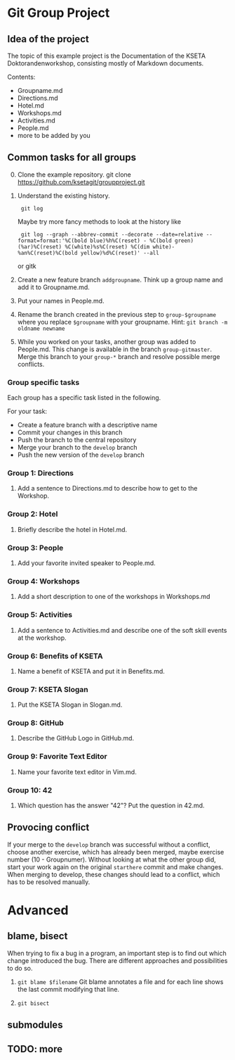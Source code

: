 # Git Group Project

## Idea of the project
The topic of this example project is the Documentation of the KSETA
Doktorandenworkshop, consisting mostly of Markdown documents.

Contents:
- Groupname.md 
- Directions.md
- Hotel.md
- Workshops.md
- Activities.md
- People.md
- more to be added by you

## Common tasks for all groups

0. Clone the example repository.
		git clone https://github.com/ksetagit/groupproject.git

1. Understand the existing history.

		git log

	Maybe try more fancy methods to look at the history like

		git log --graph --abbrev-commit --decorate --date=relative --format=format:'%C(bold blue)%h%C(reset) - %C(bold green)(%ar)%C(reset) %C(white)%s%C(reset) %C(dim white)- %an%C(reset)%C(bold yellow)%d%C(reset)' --all
	or
		gitk

2. Create a new feature branch `addgroupname`. Think up a group name and add it
   to Groupname.md. 

2. Put your names in People.md.

3. Rename the branch created in the previous step to `group-$groupname` where
   you replace `$groupname` with your groupname.
   Hint: `git branch -m oldname newname`

4. While you worked on your tasks, another group was added to People.md. This
   change is available in the branch `group-gitmaster`. Merge this branch to
   your `group-*` branch and resolve possible merge conflicts.

### Group specific tasks
Each group has a specific task listed in the following. 

For your task:
- Create a feature branch with a descriptive name
- Commit your changes in this branch
- Push the branch to the central repository
- Merge your branch to the `develop` branch
- Push the new version of the `develop` branch

### Group 1: Directions

1. Add a sentence to Directions.md to describe how to get to the Workshop.

### Group 2: Hotel

1. Briefly describe the hotel in Hotel.md.

### Group 3: People

1. Add your favorite invited speaker to People.md.

### Group 4: Workshops

1. Add a short description to one of the workshops in Workshops.md

### Group 5: Activities

1. Add a sentence to Activities.md and describe one of the soft skill events at
   the workshop.

### Group 6: Benefits of KSETA

1. Name a benefit of KSETA and put it in Benefits.md.

### Group 7: KSETA Slogan

1. Put the KSETA Slogan in Slogan.md.

### Group 8: GitHub

1. Describe the GitHub Logo in GitHub.md.

### Group 9: Favorite Text Editor

1. Name your favorite text editor in Vim.md.

### Group 10: 42

1. Which question has the answer "42"? Put the question in 42.md.


## Provocing conflict

If your merge to the `develop` branch was successful without a conflict, choose
another exercise, which has already been merged, maybe exercise number (10 - Groupnumer).
Without looking at what the other group did, start your work again on the
original `starthere` commit and make changes. When merging to develop, these
changes should lead to a conflict, which has to be resolved manually.


# Advanced

## blame, bisect
When trying to fix a bug in a program, an important step is to find out which
change introduced the bug. There are different approaches and possibilities
to do so.

1. `git blame $filename`
Git blame annotates a file and for each line shows the last commit modifying
that line.

2. `git bisect`

## submodules


## TODO: more


<!--
# vim: set textwidth=80 wrap: 
-->
